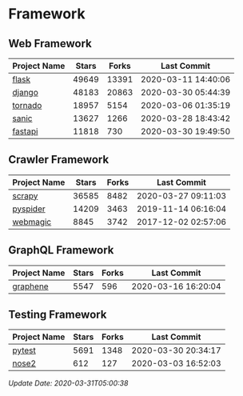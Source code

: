 # Framework

## Web Framework

| Project Name | Stars | Forks | Last Commit |
| ------------ | ----- | ----- | ----------- |
| [flask](https://github.com/pallets/flask) | 49649 | 13391 | 2020-03-11 14:40:06 |
| [django](https://github.com/django/django) | 48183 | 20863 | 2020-03-30 05:44:39 |
| [tornado](https://github.com/tornadoweb/tornado) | 18957 | 5154 | 2020-03-06 01:35:19 |
| [sanic](https://github.com/huge-success/sanic) | 13627 | 1266 | 2020-03-28 18:43:42 |
| [fastapi](https://github.com/tiangolo/fastapi) | 11818 | 730 | 2020-03-30 19:49:50 |

## Crawler Framework

| Project Name | Stars | Forks | Last Commit |
| ------------ | ----- | ----- | ----------- |
| [scrapy](https://github.com/scrapy/scrapy) | 36585 | 8482 | 2020-03-27 09:11:03 |
| [pyspider](https://github.com/binux/pyspider) | 14209 | 3463 | 2019-11-14 06:16:04 |
| [webmagic](https://github.com/code4craft/webmagic) | 8845 | 3742 | 2017-12-02 02:57:06 |

## GraphQL Framework

| Project Name | Stars | Forks | Last Commit |
| ------------ | ----- | ----- | ----------- |
| [graphene](https://github.com/graphql-python/graphene) | 5547 | 596 | 2020-03-16 16:20:04 |

## Testing Framework

| Project Name | Stars | Forks | Last Commit |
| ------------ | ----- | ----- | ----------- |
| [pytest](https://github.com/pytest-dev/pytest) | 5691 | 1348 | 2020-03-30 20:34:17 |
| [nose2](https://github.com/nose-devs/nose2) | 612 | 127 | 2020-03-03 16:52:03 |

*Update Date: 2020-03-31T05:00:38*